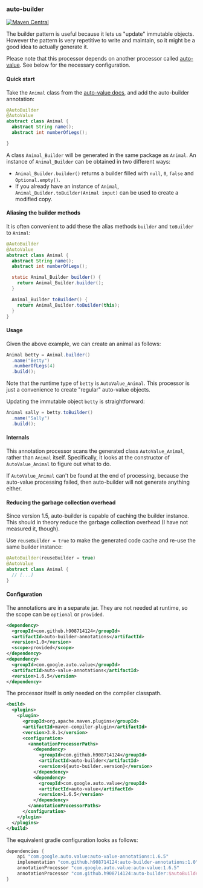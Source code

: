 ### auto-builder

[![Maven Central](https://maven-badges.herokuapp.com/maven-central/com.github.h908714124/auto-builder/badge.svg)](https://maven-badges.herokuapp.com/maven-central/com.github.h908714124/auto-builder)

The builder pattern is useful because it lets us "update" immutable objects.
However the pattern is very repetitive to write and maintain,
so it might be a good idea to actually generate it.

Please note that this processor depends on another processor
called [auto-value](https://github.com/google/auto/tree/master/value).
See below for the necessary configuration.

#### Quick start

Take the `Animal` class from the 
[auto-value docs](https://github.com/google/auto/blob/master/value/userguide/builders.md),
and add the auto-builder annotation:

````java
@AutoBuilder
@AutoValue
abstract class Animal {
  abstract String name();
  abstract int numberOfLegs();

}
````

A class `Animal_Builder` will be generated in the same package as `Animal`.
An instance of `Animal_Builder` can be obtained in two different ways:

* `Animal_Builder.builder()` returns a builder filled with `null`, `0`, `false` and `Optional.empty()`.
* If you already have an instance of `Animal`, `Animal_Builder.toBuilder(Animal input)`
can be used to create a modified copy.

#### Aliasing the builder methods

It is often convenient to add these the alias methods `builder` and `toBuilder`
to `Animal`:

````java
@AutoBuilder
@AutoValue
abstract class Animal {
  abstract String name();
  abstract int numberOfLegs();

  static Animal_Builder builder() {
    return Animal_Builder.builder();
  }

  Animal_Builder toBuilder() {
    return Animal_Builder.toBuilder(this);
  }
}
````

#### Usage

Given the above example, we can create an
animal as follows:

````java
Animal betty = Animal.builder()
  .name("Betty")
  .numberOfLegs(4)
  .build();
````

Note that the runtime type of `betty` is `AutoValue_Animal`.
This processor is just a convenience to create "regular"
auto-value objects.

Updating the immutable object `betty` is straightforward:

````java
Animal sally = betty.toBuilder()
  .name("Sally")
  .build();
````

#### Internals

This annotation processor scans the generated class `AutoValue_Animal`,
rather than `Animal` itself.
Specifically, it looks at the constructor of `AutoValue_Animal`
to figure out what to do.

If `AutoValue_Animal` can't be found at the end of processing,
because the auto-value processing failed,
then auto-builder will not generate anything either.

#### Reducing the garbage collection overhead

Since version 1.5, auto-builder is capable of caching the builder instance.
This should in theory reduce the garbage collection overhead
(I have not measured it, though).

Use `reuseBuilder = true` to make
the generated code cache and re-use
the same builder instance:

````java
@AutoBuilder(reuseBuilder = true)
@AutoValue
abstract class Animal {
  // [...]
}
````

#### Configuration

The annotations are in a separate jar.
They are not needed at runtime, so the scope can be `optional`
or `provided`.

````xml
<dependency>
  <groupId>com.github.h908714124</groupId>
  <artifactId>auto-builder-annotations</artifactId>
  <version>1.0</version>
  <scope>provided</scope>
</dependency>
<dependency>
  <groupId>com.google.auto.value</groupId>
  <artifactId>auto-value-annotations</artifactId>
  <version>1.6.5</version>
</dependency>
````

The processor itself is only needed on the compiler classpath.

````xml
<build>
  <plugins>
    <plugin>
      <groupId>org.apache.maven.plugins</groupId>
      <artifactId>maven-compiler-plugin</artifactId>
      <version>3.8.1</version>
      <configuration>
        <annotationProcessorPaths>
          <dependency>
            <groupId>com.github.h908714124</groupId>
            <artifactId>auto-builder</artifactId>
            <version>${auto-builder.version}</version>
          </dependency>
          <dependency>
            <groupId>com.google.auto.value</groupId>
            <artifactId>auto-value</artifactId>
            <version>1.6.5</version>
          </dependency>
        </annotationProcessorPaths>
      </configuration>
    </plugin>
  </plugins>
</build>
````

The equivalent gradle configuration looks as follows:
 
````groovy
dependencies {
    api "com.google.auto.value:auto-value-annotations:1.6.5"
    implementation "com.github.h908714124:auto-builder-annotations:1.0"
    annotationProcessor "com.google.auto.value:auto-value:1.6.5"
    annotationProcessor "com.github.h908714124:auto-builder:$autoBuilderVersion"
}
````

